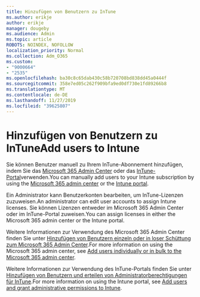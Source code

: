 ```yaml
---
title: Hinzufügen von Benutzern zu InTune
ms.author: erikje
author: erikje
manager: dougeby
ms.audience: Admin
ms.topic: article
ROBOTS: NOINDEX, NOFOLLOW
localization_priority: Normal
ms.collection: Adm_O365
ms.custom:
- "9000664"
- "2535"
ms.openlocfilehash: ba30c8c65dab430c58b720708bd838dd45a0444f
ms.sourcegitcommit: 358e7ed05c262f909bfa9ed0df730e1fd89266b8
ms.translationtype: MT
ms.contentlocale: de-DE
ms.lasthandoff: 11/27/2019
ms.locfileid: "39625807"
---
```

# <a name="add-users-to-intune"></a><span data-ttu-id="0fa1c-102">Hinzufügen von Benutzern zu InTune</span><span class="sxs-lookup"><span data-stu-id="0fa1c-102">Add users to Intune</span></span>

<span data-ttu-id="0fa1c-103">Sie können Benutzer manuell zu Ihrem InTune-Abonnement hinzufügen, indem Sie das [Microsoft 365 Admin Center](https://admin.microsoft.com/) oder das [InTune-Portal](https://portal.azure.com/#blade/Microsoft_Intune_DeviceSettings/ExtensionLandingBlade/overview)verwenden.</span><span class="sxs-lookup"><span data-stu-id="0fa1c-103">You can manually add users to your Intune subscription by using the [Microsoft 365 admin center](https://admin.microsoft.com/) or the [Intune portal](https://portal.azure.com/#blade/Microsoft_Intune_DeviceSettings/ExtensionLandingBlade/overview).</span></span>

<span data-ttu-id="0fa1c-104">Ein Administrator kann Benutzerkonten bearbeiten, um InTune-Lizenzen zuzuweisen.</span><span class="sxs-lookup"><span data-stu-id="0fa1c-104">An administrator can edit user accounts to assign Intune licenses.</span></span> <span data-ttu-id="0fa1c-105">Sie können Lizenzen entweder im Microsoft 365 Admin Center oder im InTune-Portal zuweisen.</span><span class="sxs-lookup"><span data-stu-id="0fa1c-105">You can assign licenses in either the Microsoft 365 admin center or the Intune portal.</span></span>

<span data-ttu-id="0fa1c-106">Weitere Informationen zur Verwendung des Microsoft 365 Admin Center finden Sie unter [Hinzufügen von Benutzern einzeln oder in loser Schüttung zum Microsoft 365 Admin Center](https://support.office.com/article/Add-users-individually-or-in-bulk-to-Office-365-Admin-Help-1970f7d6-03b5-442f-b385-5880b9c256ec).</span><span class="sxs-lookup"><span data-stu-id="0fa1c-106">For more information on using the Microsoft 365 admin center, see [Add users individually or in bulk to the Microsoft 365 admin center](https://support.office.com/article/Add-users-individually-or-in-bulk-to-Office-365-Admin-Help-1970f7d6-03b5-442f-b385-5880b9c256ec).</span></span>

<span data-ttu-id="0fa1c-107">Weitere Informationen zur Verwendung des InTune-Portals finden Sie unter [Hinzufügen von Benutzern und erteilen von Administratorberechtigungen für InTune](https://docs.microsoft.com/intune/fundamentals/users-add).</span><span class="sxs-lookup"><span data-stu-id="0fa1c-107">For more information on using the Intune portal, see [Add users and grant administrative permissions to Intune](https://docs.microsoft.com/intune/fundamentals/users-add).</span></span>
